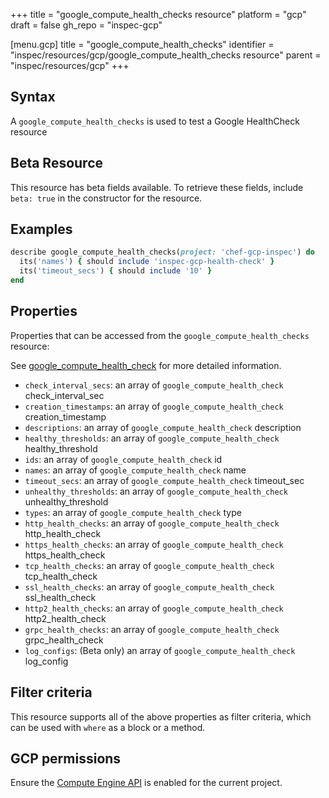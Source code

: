 +++
title = "google_compute_health_checks resource"
platform = "gcp"
draft = false
gh_repo = "inspec-gcp"

[menu.gcp]
title = "google_compute_health_checks"
identifier = "inspec/resources/gcp/google_compute_health_checks resource"
parent = "inspec/resources/gcp"
+++

## Syntax

A `google_compute_health_checks` is used to test a Google HealthCheck resource


## Beta Resource
This resource has beta fields available. To retrieve these fields, include `beta: true` in the constructor for the resource.

## Examples

```ruby
describe google_compute_health_checks(project: 'chef-gcp-inspec') do
  its('names') { should include 'inspec-gcp-health-check' }
  its('timeout_secs') { should include '10' }
end
```

## Properties

Properties that can be accessed from the `google_compute_health_checks` resource:

See [google_compute_health_check](google_compute_health_check) for more detailed information.

  * `check_interval_secs`: an array of `google_compute_health_check` check_interval_sec
  * `creation_timestamps`: an array of `google_compute_health_check` creation_timestamp
  * `descriptions`: an array of `google_compute_health_check` description
  * `healthy_thresholds`: an array of `google_compute_health_check` healthy_threshold
  * `ids`: an array of `google_compute_health_check` id
  * `names`: an array of `google_compute_health_check` name
  * `timeout_secs`: an array of `google_compute_health_check` timeout_sec
  * `unhealthy_thresholds`: an array of `google_compute_health_check` unhealthy_threshold
  * `types`: an array of `google_compute_health_check` type
  * `http_health_checks`: an array of `google_compute_health_check` http_health_check
  * `https_health_checks`: an array of `google_compute_health_check` https_health_check
  * `tcp_health_checks`: an array of `google_compute_health_check` tcp_health_check
  * `ssl_health_checks`: an array of `google_compute_health_check` ssl_health_check
  * `http2_health_checks`: an array of `google_compute_health_check` http2_health_check
  * `grpc_health_checks`: an array of `google_compute_health_check` grpc_health_check
  * `log_configs`: (Beta only) an array of `google_compute_health_check` log_config

## Filter criteria

This resource supports all of the above properties as filter criteria, which can be used
with `where` as a block or a method.

## GCP permissions

Ensure the [Compute Engine API](https://console.cloud.google.com/apis/library/compute.googleapis.com/) is enabled for the current project.
